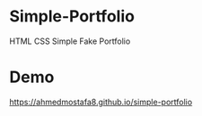 # Simple-Portfolio
HTML CSS Simple Fake Portfolio

# Demo
https://ahmedmostafa8.github.io/simple-portfolio
